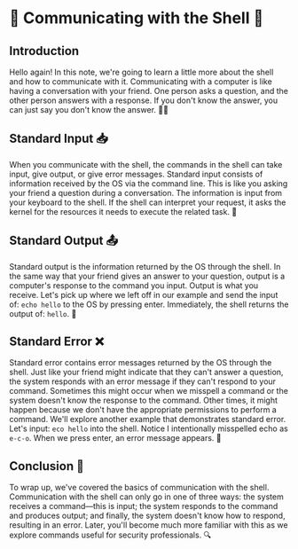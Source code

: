 # 🐧 Communicating with the Shell 🔄

## Introduction
Hello again! In this note, we're going to learn a little more about the shell and how to communicate with it. Communicating with a computer is like having a conversation with your friend. One person asks a question, and the other person answers with a response. If you don't know the answer, you can just say you don't know the answer. 🤷‍♂️

## Standard Input 📥
When you communicate with the shell, the commands in the shell can take input, give output, or give error messages. Standard input consists of information received by the OS via the command line. This is like you asking your friend a question during a conversation. The information is input from your keyboard to the shell. If the shell can interpret your request, it asks the kernel for the resources it needs to execute the related task. 🌟

## Standard Output 📤
Standard output is the information returned by the OS through the shell. In the same way that your friend gives an answer to your question, output is a computer's response to the command you input. Output is what you receive. Let's pick up where we left off in our example and send the input of: `echo hello` to the OS by pressing enter. Immediately, the shell returns the output of: `hello`. 👋

## Standard Error ❌
Standard error contains error messages returned by the OS through the shell. Just like your friend might indicate that they can't answer a question, the system responds with an error message if they can't respond to your command. Sometimes this might occur when we misspell a command or the system doesn't know the response to the command. Other times, it might happen because we don't have the appropriate permissions to perform a command. We'll explore another example that demonstrates standard error. Let's input: `eco hello` into the shell. Notice I intentionally misspelled echo as `e-c-o`. When we press enter, an error message appears. 🚫

## Conclusion 🌟
To wrap up, we've covered the basics of communication with the shell. Communication with the shell can only go in one of three ways: the system receives a command—this is input; the system responds to the command and produces output; and finally, the system doesn't know how to respond, resulting in an error. Later, you'll become much more familiar with this as we explore commands useful for security professionals. 🔍

